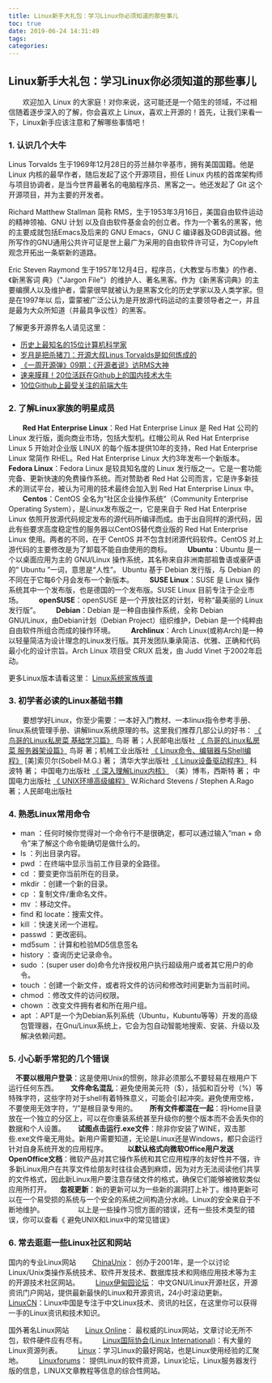 ```yaml
---
title: Linux新手大礼包：学习Linux你必须知道的那些事儿
toc: true
date: 2019-06-24 14:31:49
tags:
categories:
---
```






## Linux新手大礼包：学习Linux你必须知道的那些事儿　
　　欢迎加入 Linux 的大家庭！对你来说，这可能还是一个陌生的领域，不过相信随着逐步深入的了解，你会喜欢上 Linux，喜欢上开源的！首先，让我们来看一下，Linux新手应该注意和了解哪些事情吧！

### 1. 认识几个大牛

Linus Torvalds
生于1969年12月28日的芬兰赫尔辛基市，拥有美国国籍。他是 Linux 内核的最早作者，随后发起了这个开源项目，担任 Linux 内核的首席架构师与项目协调者，是当今世界最著名的电脑程序员、黑客之一。他还发起了 Git 这个开源项目，并为主要的开发者。

Richard Matthew Stallman
简称 RMS，生于1953年3月16日，美国自由软件运动的精神领袖、GNU 计划 以及自由软件基金会的创立者。作为一个著名的黑客，他的主要成就包括Emacs及后来的 GNU Emacs，GNU C 编译器及GDB调试器。他所写作的GNU通用公共许可证是世上最广为采用的自由软件许可证，为Copyleft观念开拓出一条崭新的道路。

Eric Steven Raymond
生于1957年12月4日，程序员，《大教堂与市集》的作者、《新黑客词 典》（"Jargon File"）的维护人、著名黑客。作为《新黑客词典》的主要编撰人以及维护者，雷蒙很早就被认为是黑客文化的历史学家以及人类学家。但是在1997年以 后，雷蒙被广泛公认为是开放源代码运动的主要领导者之一，并且是最为大众所知道（并最具争议性）的黑客。

了解更多开源界名人请见这里：
 * [历史上最知名的15位计算机科学家](http://code.csdn.net/news/2819455)
 * [岁月是把杀猪刀：开源大叔Linus Torvalds是如何炼成的](http://code.csdn.net/news/2820039)
 * [《一周开源弹》09期：《开源者说》访RMS大神](http://code.csdn.net/news/2820040)
 * [速来膜拜！20位活跃在Github上的国内技术大牛](http://code.csdn.net/news/2821086)
 * [10位Github上最受关注的前端大牛](http://code.csdn.net/news/2820990)

### 2. 了解Linux家族的明星成员
　　**Red Hat Enterprise Linux**：Red Hat Enterprise Linux 是 Red Hat 公司的 Linux 发行版，面向商业市场，包括大型机。红帽公司从 Red Hat Enterprise Linux 5 开始对企业版 LINUX 的每个版本提供10年的支持，Red Hat Enterprise Linux 常简作 RHEL。Red Hat Enterprise Linux 大约3年发布一个新版本。
　　**Fedora Linux**：Fedora Linux 是较具知名度的 Linux 发行版之一。它是一套功能完备、更新快速的免费操作系统。而对赞助者 Red Hat 公司而言，它是许多新技术的测试平台，被认为可用的技术最终会加入到 Red Hat Enterprise Linux 中。
　　**Centos**：CentOS 全名为“社区企业操作系统”（Community Enterprise Operating System），是Linux发布版之一，它是来自于 Red Hat Enterprise Linux 依照开放源代码规定发布的源代码所编译而成。由于出自同样的源代码，因此有些要求高度稳定性的服务器以CentOS替代商业版的 Red Hat Enterprise Linux 使用。两者的不同，在于 CentOS 并不包含封闭源代码软件。CentOS 对上游代码的主要修改是为了卸载不能自由使用的商标。
　　**Ubuntu**：Ubuntu 是一个以桌面应用为主的 GNU/Linux 操作系统，其名称来自非洲南部祖鲁语或豪萨语的“ Ubuntu ”一词，意思是“人性”。 Ubuntu 基于 Debian 发行版，与 Debian 的不同在于它每6个月会发布一个新版本。
　　**SUSE Linux**：SUSE 是 Linux 操作系统其中一个发布版，也是德国的一个发布版。SUSE Linux 目前专注于企业市场。
　　**openSUSE**：openSUSE 是一个开放社区的计划，号称“最美丽的 Linux 发行版”。
　　**Debian**：Debian 是一种自由操作系统，全称 Debian GNU/Linux，由Debian计划（Debian Project）组织维护，Debian 是一个纯粹由自由软件所组合而成的操作环境。
　　**Archlinux**：Arch Linux(或称Arch)是一种以轻量简洁为设计理念的Linux发行版。其开发团队秉承简洁、优雅、正确和代码最小化的设计宗旨。Arch Linux 项目受 CRUX 启发，由 Judd Vinet 于2002年启动。

更多Linux版本请看这里： [Linux系统家族族谱](https://code.csdn.net/groups/7587/discources/935281)

### 3. 初学者必读的Linux基础书籍　　
　　要想学好Linux，你至少需要：一本好入门教材、一本linux指令参考手册、linux系统管理手册、讲解linux系统原理的书。这里我们推荐几部公认的好书：
 [《 鸟哥的Linux私房菜 基础学习篇》](http://book.douban.com/subject/4889838/) 鸟哥 著；人民邮电出版社
 [《 鸟哥的Linux私房菜 服务器架设篇》](http://book.douban.com/subject/10794788/)  鸟哥 著；机械工业出版社
 [《 Linux命令、编辑器与Shell编程》](http://book.douban.com/subject/25750712/) [美]索贝尔(Sobell·M.G.) 著； 清华大学出版社
 [《 Linux设备驱动程序》](http://book.douban.com/subject/1723151/) 科波特 著； 中国电力出版社
 [《 深入理解Linux内核》](http://book.douban.com/subject/2287506/) （美）博韦，西斯特 著； 中国电力出版社
 [《 UNIX环境高级编程》](http://book.douban.com/subject/1788421/)  W.Richard Stevens / Stephen A.Rago 著；人民邮电出版社

### 4. 熟悉Linux常用命令

 * man ：任何时候你觉得对一个命令行不是很确定，都可以通过输入“man + 命令”来了解这个命令能确切是做什么的。
 * ls ：列出目录内容。
 * pwd ：在终端中显示当前工作目录的全路径。
 * cd ：要变更你当前所在的目录。
 * mkdir ：创建一个新的目录。
 * cp ：复制文件/重命名文件。
 * mv ：移动文件。
 * find 和 locate：搜索文件。
 * kill ：快速关闭一个进程。
 * passwd ：更改密码。
 * md5sum ：计算和检验MD5信息签名
 * history ：查询历史记录命令。
 * sudo ：(super user do)命令允许授权用户执行超级用户或者其它用户的命令。
 * touch ：创建一个新文件，或者将文件的访问和修改时间更新为当前时间。
 * chmod ：修改文件的访问权限。
 * chown ：改变文件拥有者和所在用户组。
 * apt ：APT是一个为Debian系列系统（Ubuntu，Kubuntu等等）开发的高级包管理器，在Gnu/Linux系统上，它会为包自动智能地搜索、安装、升级以及解决依赖问题。

### 5. 小心新手常犯的几个错误　
　**不要以根用户登录**：这是使用Unix的惯例，除非必须那么不要轻易在根用户下运行任何东西。　
　**文件命名混乱**：避免使用美元符（$），括弧和百分号（%）等特殊字符，这些字符对于shell有着特殊意义，可能会引起冲突。避免使用空格，不要使用无效字符，“/”是根目录专用的。　
　**所有文件都混在一起**：将Home目录放在一个独立的分区上，可以在你重装系统甚至升级你的整个版本而不会丢失你的数据和个人设置。　
　**试图点击运行.exe文件**：除非你安装了WINE，双击那些.exe文件毫无用处。新用户需要知道，无论是Linux还是Windows，都只会运行针对自身系统开发的应用程序。　　
　**以默认格式向微软Office用户发送OpenOffice文档**：微软产品对其它操作系统和其它应用程序的友好性并不强，许多新Linux用户在共享文件给朋友时往往会遇到麻烦，因为对方无法阅读他们共享的文件格式，因此新Linux用户要注意存储文件的格式，确保它们能够被微软类似应用所打开。
　**忽视更新**：新的更新可以为一些新的漏洞打上补丁。维持更新可以在一个易受损的系统与一个安全的系统之间构造分水岭。Linux的安全来自于不断地维护。　　　　
　以上是一些操作习惯方面的错误，还有一些技术类型的错误，你可以查看《 避免UNIX和Linux中的常见错误》

### 6. 常去逛逛一些Linux社区和网站

国内的专业Linux网站
　　[ChinaUnix](http://www.chinaunix.net/)： 创办于2001年，是一个以讨论Linux/Unix类操作系统技术、软件开发技术、数据库技术和网络应用技术等为主的开源技术社区网站。 
　　[Linux伊甸园论坛](http://bbs.linuxeden.com/index.php)： 中文GNU/Linux开源社区，开源资讯门户网站，提供最新最快的Linux和开源资讯，24小时滚动更新。
　　[LinuxCN](http://linux.cn/)：Linux中国是专注于中文Linux技术、资讯的社区，在这里你可以获得一手的Linux资讯和技术知识。

国外著名Linux网站
　　[Linux Online](http://www.linux.org/)： 最权威的Linux网站，文章讨论无所不包，软件硬件应有尽有。
　　[Linux国际协会(Linux International)](http://li.org/)：有大量的Linux资源列表。
　　[Linux](http://www.linux.com/)：学习Linux的最好网站，也是Linux使用经验的汇聚地。
　　[Linuxforums](http://www.linuxforums.org/)： 提供Linux的软件资源，Linux论坛，Linux服务器发行版的信息，LINUX文章教程等信息的综合性网站。

